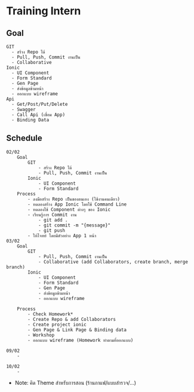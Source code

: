 # Training Intern
## Goal
    GIT
      - สร้าง Repo ได้
      - Pull, Push, Commit งานเป็น
      - Collaborative
    Ionic
      - UI Component
      - Form Standard
      - Gen Page
      - ส่งข้อมูลข้ามหน้า
      - ออกแบบ wireframe
    Api
      - Get/Post/Put/Delete
      - Swagger
      - Call Api (เชื่อม App)
      - Binding Data

## Schedule
    02/02
        Goal
            GIT
                - สร้าง Repo ได้
                - Pull, Push, Commit งานเป็น
            Ionic
                - UI Component
                - Form Standard
        Process
            - ลงมือสร้าง Repo เป็นของตนเอง (ใช้งานคนเดียว)
            - ทดลองสร้าง App Ionic โดยใช้ Command Line
            - ทดลองใช้ Component ต่างๆ ของ Ionic
            - เรียนรู้การ Commit งาน
                - git add .
                - git commit -m "{message}"
                - git push
            - ให้โจทย์ โดยมีตัวอย่าง App 1 หน้า
    03/02
        Goal
            GIT
                - Pull, Push, Commit งานเป็น
                - Collaborative (add Collaborators, create branch, merge branch)
            Ionic
                - UI Component
                - Form Standard
                - Gen Page
                - ส่งข้อมูลข้ามหน้า
                - ออกแบบ wireframe
            
        Process
            - Check Homework*
            - Create Repo & add Collaborators
            - Create project ionic
            - Gen Page & Link Page & Binding data
            - Workshop
            - ออกแบบ wireframe (Homework ทำตามที่ออกแบบ)

    09/02
        - 
        
    10/02
        -

* Note: คิด Theme สำหรับการสอน (ร้านกาแฟ/แบบสำรวจ/...)